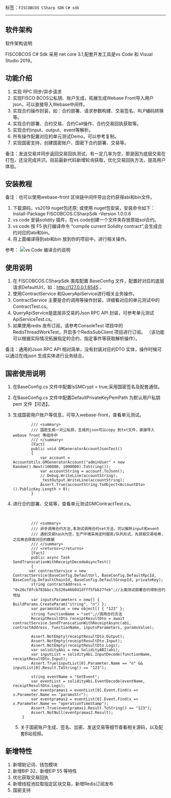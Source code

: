 标签：``FISCOBCOS CSharp SDK`` ``C# sdk``

----

## 软件架构

软件架构说明

FISCOBCOS C# Sdk 采用 net core 3.1,配套开发工具是vs Code 和 Visual Studio 2019。

## 功能介绍

1. 实现 RPC 同步/异步请求
2. 实现FISCO BCOS公私钥、账户生成，拓展生成Webase Front导入用户json，可以直接导入Webase中间件。
3. 实现合约操作封装，如：合约部署、请求参数构建、交易签名、RLP编码转换等。
4. 实现合约部署、合约交易、合约Call操作、合约交易回执获取等。
5. 实现合约input、output、event等解析。
6. 所有操作配置对应的单元测试Demo。可以参考复制。
7. 实现国密支持，创建国密账户、国密下合约部署、交易等。

备注：发送交易并同步返回交易回执测试，有一定几率为空，那是因为底层交易在打包，还没完成共识。目前最新代码新增轮询获取，优化交易回执方法，提高用户体验。

## 安装教程

备注：也可以使用webase-front 区块链中间件导出合约获得abi和bin文件。

1. 下载源码，vs2019 nuget包还原; 或使用 nuget包安装，安装命令如下： Install-Package FISCOBCOS.CSharpSdk -Version 1.0.0.6
2. vs code 安装solidity 插件，在vs code创建一个文件夹存放原始sol合约。
3. vs code 按 F5 执行编译命令 “compile current Solidity contract”,会生成合约对应的abi和bin。
4. 将上面编译得到abi和bin 放到你的项目中，进行相关操作。

参考：
![vs Code 编译合约说明](https://github.com/FISCO-BCOS/csharp-sdk/blob/master/Img/how-to-use-console-generator1.gif)

## 使用说明

1. 在 FISCOBCOS.CSharpSdk 类库配置 BaseConfig 文件，配置好对应的底层请求DefaultUrl，如：<http://127.0.0.1:8545> 。
2. 使用ContractService 和QueryApiService进行相关业务操作。
3. ContractService 主要是合约调用等操作封装，详细看对应的单元测试中的ContractTest.cs。
4. QueryApiService是底层非交易的Json RPC API 封装，可参考单元测试ApiServiceTest.cs。
5. 如果使用redis 发布订阅，请参考ConsoleTest 项目中的RedisThreadWorkTest，开启多个RedisSubClient 项目进行订阅。
（该功能可以根据实际情况拓展指定的合约、指定事件等获取解析操作）。

备注：通用的Json RPC API 相对简单，没有封装对应的DTO 实体，操作时候可以通过在线json 生成实体进行业务结合。

## **国密使用说明**

1. 在BaseConfig.cs 文件中配置IsSMCrypt = true;采用国密签名及配套通信。

2. 在BaseConfig.cs 文件中配置DefaultPrivateKeyPemPath 为默认用户私钥pem 文件【可选】。

3. 生成国密用户账户等信息，可导入webase-front，查看单元测试。

               /// <summary>
               /// 国密生成一对公私钥，生成的json可以copy 到txt文件，直接导入webase front 等组件中
               /// </summary>
               [Fact]
               public void GMGeneratorAccountJsonTest() 
               {
                   var account = AccountUtils.GMGeneratorAccount("adminUser" + new Random().Next(100000, 1000000).ToString());
                   var accountString = account.ToJson();
                   // Debug.WriteLine(accountString);
                   _testOutput.WriteLine(accountString);
                   Assert.True(accountString.ToObject<AccountDto>().PublicKey.Length > 0);
               }

4. 进行合约部署、交易等，查看单元测试GMContractTest.cs。

   ​

               /// <summary>
               /// 异步调用合约方法,本测试调用合约set方法，可以解析input和event
               /// 遇到交易hash为空，生产环境采用定时服务/队列形式，先获取交易哈希，之后再去获取对应的数据
               /// </summary>
               /// <returns></returns>
               [Fact]
               public async Task SendTranscationWithReceiptDecodeAsyncTest()
               {
              var contractService = new ContractService(BaseConfig.DefaultUrl, BaseConfig.DefaultRpcId, BaseConfig.DefaultChainId, BaseConfig.DefaultGroupId, privateKey);
               string contractAddress = "0x26cf8fcb783bbcc7b320a46b0d1dfff5fbb27feb";//上面测试部署合约得到合约地址
               var inputsParameters = new[] { BuildParams.CreateParam("string", "n") };
               var paramsValue = new object[] { "123" };
               string functionName = "set";//调用合约方法
               ReceiptResultDto receiptResultDto = await contractService.SendTranscationWithReceiptAsync(abi, contractAddress, functionName, inputsParameters, paramsValue);
       
               Assert.NotEmpty(receiptResultDto.Output);
               Assert.NotEmpty(receiptResultDto.Input);
               Assert.NotEmpty(receiptResultDto.Logs);
               var solidityAbi = new SolidityABI(abi);
               var inputList = solidityAbi.InputDecode(functionName, receiptResultDto.Input);
               Assert.True(inputList[0].Parameter.Name == "n" && inputList[0].Result.ToString() == "123");
       
               string eventName = "SetEvent";
               var eventList = solidityAbi.EventDecode(eventName, receiptResultDto.Logs);
               var eventpramas1 = eventList[0].Event.Find(x => x.Parameter.Name == "paramsStr");
               var eventpramas2 = eventList[0].Event.Find(x => x.Parameter.Name == "operationTimeStamp");
               Assert.True(eventpramas1.Result.ToString() == "123");
               Assert.NotNull(eventpramas2.Result);
           }

   5. 关于国密账户生成、签名、加密、发送交易等细节查看相关源码，以及配套B站视频。

## 新增特性

1. 新增助记词、钱包模块
2. 新增BIP 32、新增EIP 55 等特性
3. 优化获取交易回执
4. 新增线程池拉取指定区块交易，新增Redis订阅发布
4. 国密支持
